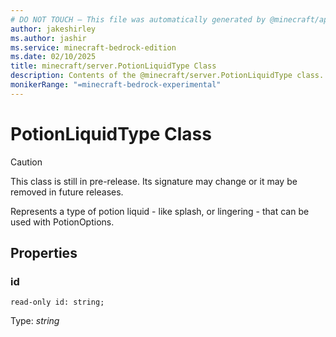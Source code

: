 ```yaml
---
# DO NOT TOUCH — This file was automatically generated by @minecraft/api-docs-generator, to report problems file an issue at https://github.com/Mojang/minecraft-scripting-libraries
author: jakeshirley
ms.author: jashir
ms.service: minecraft-bedrock-edition
ms.date: 02/10/2025
title: minecraft/server.PotionLiquidType Class
description: Contents of the @minecraft/server.PotionLiquidType class.
monikerRange: "=minecraft-bedrock-experimental"
---
```

# PotionLiquidType Class

> [!CAUTION]
> This class is still in pre-release.  Its signature may change or it may be removed in future releases.

Represents a type of potion liquid - like splash, or lingering - that can be used with PotionOptions.

## Properties

### **id**
`read-only id: string;`

Type: *string*
